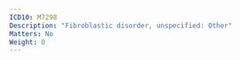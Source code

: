 ```yaml
---
ICD10: M7298
Description: "Fibroblastic disorder, unspecified: Other"
Matters: No
Weight: 0
---
```


